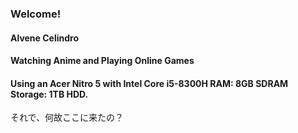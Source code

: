 ### Welcome!
#### Alvene Celindro
#### Watching Anime and Playing Online Games
#### Using an Acer Nitro 5 with Intel Core i5-8300H RAM: 8GB SDRAM Storage: 1TB HDD.
それで、何故ここに来たの？
